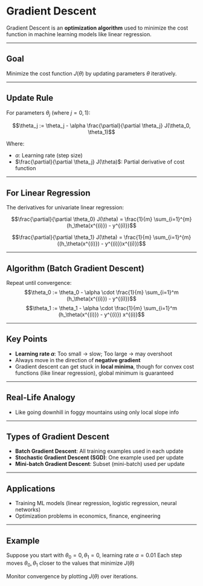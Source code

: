 # Gradient Descent

Gradient Descent is an **optimization algorithm** used to minimize the cost function in machine learning models like linear regression.

---

## Goal
Minimize the cost function $J(\theta)$ by updating parameters $\theta$ iteratively.

---

## Update Rule
For parameters $\theta_j$ (where $j = 0, 1$):

$$\theta_j := \theta_j - \alpha \frac{\partial}{\partial \theta_j} J(\theta_0, \theta_1)$$

Where:
- $\alpha$: Learning rate (step size)
- $\frac{\partial}{\partial \theta_j} J(\theta)$: Partial derivative of cost function

---

## For Linear Regression
The derivatives for univariate linear regression:

$$\frac{\partial}{\partial \theta_0} J(\theta) = \frac{1}{m} \sum_{i=1}^{m}(h_\theta(x^{(i)}) - y^{(i)})$$

$$\frac{\partial}{\partial \theta_1} J(\theta) = \frac{1}{m} \sum_{i=1}^{m}((h_\theta(x^{(i)}) - y^{(i)})x^{(i)})$$

---

## Algorithm (Batch Gradient Descent)
Repeat until convergence:
$$\theta_0 := \theta_0 - \alpha \cdot \frac{1}{m} \sum_{i=1}^m (h_\theta(x^{(i)}) - y^{(i)})$$
$$\theta_1 := \theta_1 - \alpha \cdot \frac{1}{m} \sum_{i=1}^m (h_\theta(x^{(i)}) - y^{(i)}) x^{(i)}$$

---

## Key Points
- **Learning rate $\alpha$**: Too small → slow; Too large → may overshoot
- Always move in the direction of **negative gradient**
- Gradient descent can get stuck in **local minima**, though for convex cost functions (like linear regression), global minimum is guaranteed

---

## Real-Life Analogy
- Like going downhill in foggy mountains using only local slope info

---

## Types of Gradient Descent
- **Batch Gradient Descent**: All training examples used in each update
- **Stochastic Gradient Descent (SGD)**: One example used per update
- **Mini-batch Gradient Descent**: Subset (mini-batch) used per update

---

## Applications
- Training ML models (linear regression, logistic regression, neural networks)
- Optimization problems in economics, finance, engineering

---

## Example
Suppose you start with $\theta_0 = 0, \theta_1 = 0$, learning rate $\alpha = 0.01$
Each step moves $\theta_0, \theta_1$ closer to the values that minimize $J(\theta)$

Monitor convergence by plotting $J(\theta)$ over iterations.